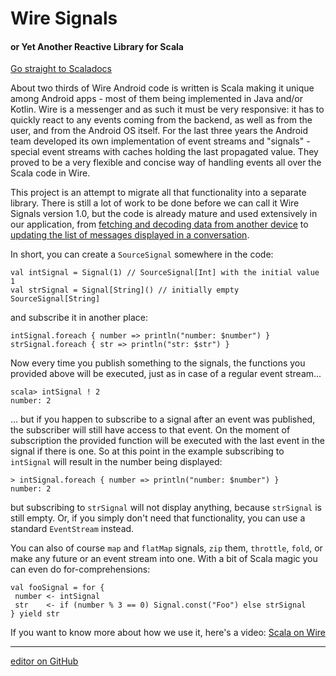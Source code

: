 # Wire Signals
#### or Yet Another Reactive Library for Scala

[Go straight to Scaladocs](https://wireapp.github.io/wire-signals/api/index.html)

About two thirds of Wire Android code is written is Scala making it unique among Android apps - most of them being implemented in Java and/or Kotlin. Wire is a messenger and as such it must be very responsive: it has to quickly react to any events coming from the backend, as well as from the user, and from the Android OS itself. For the last three years the Android team developed its own implementation of event streams and "signals" - special event streams with caches holding the last propagated value. They proved to be a very flexible and concise way of handling events all over the Scala code in Wire.

This project is an attempt to migrate all that functionality into a separate library. There is still a lot of work to be done before we can call it Wire Signals version 1.0, but the code is already mature and used extensively in our application, from [fetching and decoding data from another device](https://github.com/wireapp/wire-android-sync-engine/blob/develop/zmessaging/src/main/scala/com/waz/service/push/PushService.scala) to [updating the list of messages displayed in a conversation](https://github.com/wireapp/wire-android/blob/develop/app/src/main/scala/com/waz/zclient/messages/MessagesController.scala).

In short, you can create a `SourceSignal` somewhere in the code:
```
val intSignal = Signal(1) // SourceSignal[Int] with the initial value 1
val strSignal = Signal[String]() // initially empty SourceSignal[String]
```

and subscribe it in another place:
```
intSignal.foreach { number => println("number: $number") }
strSignal.foreach { str => println("str: $str") }
```

Now every time you publish something to the signals, the functions you provided above will be executed, just as in case of a regular event stream...
```
scala> intSignal ! 2
number: 2
```
... but if you happen to subscribe to a signal after an event was published, the subscriber will still have access to that event. On the moment of subscription the provided function will be executed with the last event in the signal if there is one. So at this point in the example subscribing to `intSignal` will result in the number being displayed:
```
> intSignal.foreach { number => println("number: $number") }
number: 2
```
but subscribing to `strSignal` will not display anything, because `strSignal` is still empty. Or, if you simply don't need that functionality, you can use a standard `EventStream` instead.

You can also of course `map` and `flatMap` signals, `zip` them, `throttle`, `fold`, or make any future or an event stream into one. With a bit of Scala magic you can even do for-comprehensions:
```
val fooSignal = for {
 number <- intSignal
 str    <- if (number % 3 == 0) Signal.const("Foo") else strSignal
} yield str
```

If you want to know more about how we use it, here's a video: [Scala on Wire](https://www.youtube.com/watch?v=dnsyd-h5piI)

---
[editor on GitHub](https://github.com/wireapp/wire-signals/edit/gh-pages/index.md)
